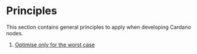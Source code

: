 # Principles

This section contains general principles to apply when developing Cardano nodes.

1. [Optimise only for the worst case](./optimise-worst.md)
